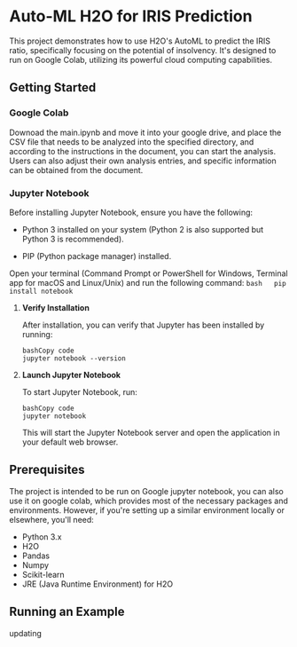 # Auto-ML H2O for IRIS Prediction

This project demonstrates how to use H2O's AutoML to predict the IRIS ratio, specifically focusing on the potential of insolvency. It's designed to run on Google Colab, utilizing its powerful cloud computing capabilities.

## Getting Started

### Google Colab

Downoad the main.ipynb and move it into your google drive, and place the CSV file that needs to be analyzed into the specified directory, and according to the instructions in the document, you can start the analysis. Users can also adjust their own analysis entries, and specific information can be obtained from the document.

### Jupyter Notebook

Before installing Jupyter Notebook, ensure you have the following: 

- Python 3 installed on your system (Python 2 is also supported but Python 3 is recommended). 

- PIP (Python package manager) installed.

Open your terminal (Command Prompt or PowerShell for Windows, Terminal app for macOS and Linux/Unix) and run the following command:    ```bash   pip install notebook ```

1. **Verify Installation**

   After installation, you can verify that Jupyter has been installed by running:

   ```
   bashCopy code
   jupyter notebook --version
   ```

2. **Launch Jupyter Notebook**

   To start Jupyter Notebook, run:

   ```
   bashCopy code
   jupyter notebook
   ```

   This will start the Jupyter Notebook server and open the application in your default web browser.

## Prerequisites 

The project is intended to be run on Google jupyter notebook, you can also use it on google colab, which provides most of the necessary packages and environments. However, if you're setting up a similar environment locally or elsewhere, you'll need:

- Python 3.x
- H2O
- Pandas
- Numpy
- Scikit-learn
- JRE (Java Runtime Environment) for H2O

## Running an Example

updating
